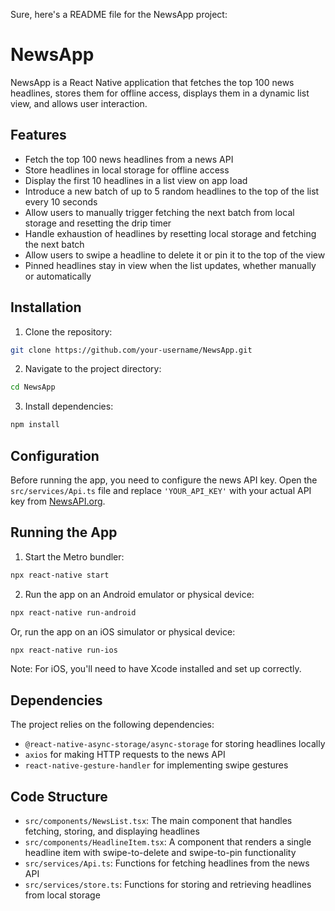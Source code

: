 Sure, here's a README file for the NewsApp project:

# NewsApp

NewsApp is a React Native application that fetches the top 100 news headlines, stores them for offline access, displays them in a dynamic list view, and allows user interaction.

## Features

- Fetch the top 100 news headlines from a news API
- Store headlines in local storage for offline access
- Display the first 10 headlines in a list view on app load
- Introduce a new batch of up to 5 random headlines to the top of the list every 10 seconds
- Allow users to manually trigger fetching the next batch from local storage and resetting the drip timer
- Handle exhaustion of headlines by resetting local storage and fetching the next batch
- Allow users to swipe a headline to delete it or pin it to the top of the view
- Pinned headlines stay in view when the list updates, whether manually or automatically

## Installation

1. Clone the repository:

```bash
git clone https://github.com/your-username/NewsApp.git
```

2. Navigate to the project directory:

```bash
cd NewsApp
```

3. Install dependencies:

```bash
npm install
```

## Configuration

Before running the app, you need to configure the news API key. Open the `src/services/Api.ts` file and replace `'YOUR_API_KEY'` with your actual API key from [NewsAPI.org](https://newsapi.org/).

## Running the App

1. Start the Metro bundler:

```bash
npx react-native start
```

2. Run the app on an Android emulator or physical device:

```bash
npx react-native run-android
```

Or, run the app on an iOS simulator or physical device:

```bash
npx react-native run-ios
```

Note: For iOS, you'll need to have Xcode installed and set up correctly.

## Dependencies

The project relies on the following dependencies:

- `@react-native-async-storage/async-storage` for storing headlines locally
- `axios` for making HTTP requests to the news API
- `react-native-gesture-handler` for implementing swipe gestures

## Code Structure

- `src/components/NewsList.tsx`: The main component that handles fetching, storing, and displaying headlines
- `src/components/HeadlineItem.tsx`: A component that renders a single headline item with swipe-to-delete and swipe-to-pin functionality
- `src/services/Api.ts`: Functions for fetching headlines from the news API
- `src/services/store.ts`: Functions for storing and retrieving headlines from local storage